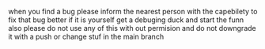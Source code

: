when you find a bug please inform the nearest person with the capebilety to fix that bug better if it is yourself get a debuging duck and start the funn also please do not use any of this with out permision and do not downgrade it with a push or change stuf in the main branch
